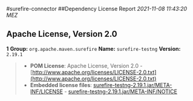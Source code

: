 
#surefire-connector
##Dependency License Report
_2021-11-08 11:43:20 MEZ_
## Apache License, Version 2.0

**1** **Group:** `org.apache.maven.surefire` **Name:** `surefire-testng` **Version:** `2.19.1` 
> - **POM License**: Apache License, Version 2.0 - [http://www.apache.org/licenses/LICENSE-2.0.txt](http://www.apache.org/licenses/LICENSE-2.0.txt)
> - **Embedded license files**: [surefire-testng-2.19.1.jar/META-INF/LICENSE](surefire-testng-2.19.1.jar/META-INF/LICENSE) 
    - [surefire-testng-2.19.1.jar/META-INF/NOTICE](surefire-testng-2.19.1.jar/META-INF/NOTICE)


